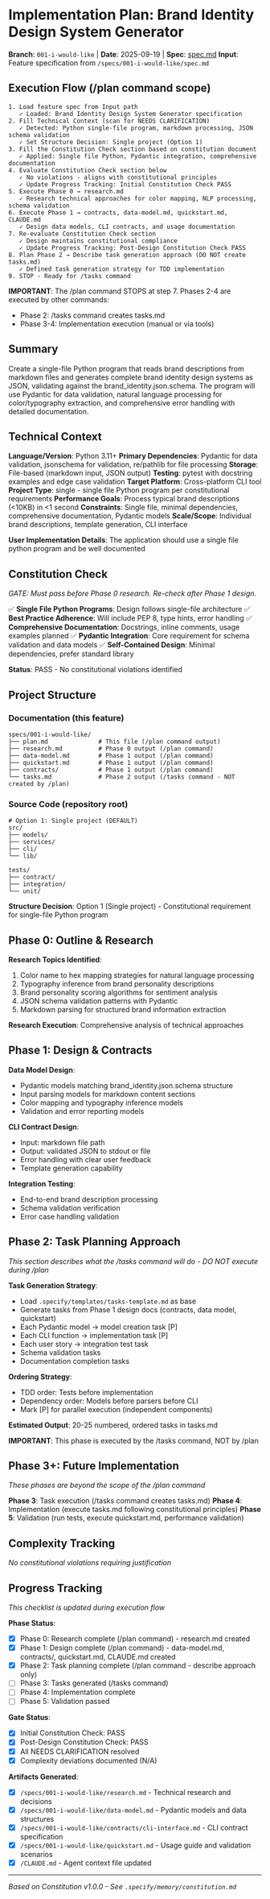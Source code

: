 # Implementation Plan: Brand Identity Design System Generator

**Branch**: `001-i-would-like` | **Date**: 2025-09-19 | **Spec**: [spec.md](./spec.md)
**Input**: Feature specification from `/specs/001-i-would-like/spec.md`

## Execution Flow (/plan command scope)
```
1. Load feature spec from Input path
   ✓ Loaded: Brand Identity Design System Generator specification
2. Fill Technical Context (scan for NEEDS CLARIFICATION)
   ✓ Detected: Python single-file program, markdown processing, JSON schema validation
   ✓ Set Structure Decision: Single project (Option 1)
3. Fill the Constitution Check section based on constitution document
   ✓ Applied: Single file Python, Pydantic integration, comprehensive documentation
4. Evaluate Constitution Check section below
   ✓ No violations - aligns with constitutional principles
   ✓ Update Progress Tracking: Initial Constitution Check PASS
5. Execute Phase 0 → research.md
   ✓ Research technical approaches for color mapping, NLP processing, schema validation
6. Execute Phase 1 → contracts, data-model.md, quickstart.md, CLAUDE.md
   ✓ Design data models, CLI contracts, and usage documentation
7. Re-evaluate Constitution Check section
   ✓ Design maintains constitutional compliance
   ✓ Update Progress Tracking: Post-Design Constitution Check PASS
8. Plan Phase 2 → Describe task generation approach (DO NOT create tasks.md)
   ✓ Defined task generation strategy for TDD implementation
9. STOP - Ready for /tasks command
```

**IMPORTANT**: The /plan command STOPS at step 7. Phases 2-4 are executed by other commands:
- Phase 2: /tasks command creates tasks.md
- Phase 3-4: Implementation execution (manual or via tools)

## Summary
Create a single-file Python program that reads brand descriptions from markdown files and generates complete brand identity design systems as JSON, validating against the brand_identity.json.schema. The program will use Pydantic for data validation, natural language processing for color/typography extraction, and comprehensive error handling with detailed documentation.

## Technical Context
**Language/Version**: Python 3.11+
**Primary Dependencies**: Pydantic for data validation, jsonschema for validation, re/pathlib for file processing
**Storage**: File-based (markdown input, JSON output)
**Testing**: pytest with docstring examples and edge case validation
**Target Platform**: Cross-platform CLI tool
**Project Type**: single - single file Python program per constitutional requirements
**Performance Goals**: Process typical brand descriptions (<10KB) in <1 second
**Constraints**: Single file, minimal dependencies, comprehensive documentation, Pydantic models
**Scale/Scope**: Individual brand descriptions, template generation, CLI interface

**User Implementation Details**: The application should use a single file python program and be well documented

## Constitution Check
*GATE: Must pass before Phase 0 research. Re-check after Phase 1 design.*

✅ **Single File Python Programs**: Design follows single-file architecture
✅ **Best Practice Adherence**: Will include PEP 8, type hints, error handling
✅ **Comprehensive Documentation**: Docstrings, inline comments, usage examples planned
✅ **Pydantic Integration**: Core requirement for schema validation and data models
✅ **Self-Contained Design**: Minimal dependencies, prefer standard library

**Status**: PASS - No constitutional violations identified

## Project Structure

### Documentation (this feature)
```
specs/001-i-would-like/
├── plan.md              # This file (/plan command output)
├── research.md          # Phase 0 output (/plan command)
├── data-model.md        # Phase 1 output (/plan command)
├── quickstart.md        # Phase 1 output (/plan command)
├── contracts/           # Phase 1 output (/plan command)
└── tasks.md             # Phase 2 output (/tasks command - NOT created by /plan)
```

### Source Code (repository root)
```
# Option 1: Single project (DEFAULT)
src/
├── models/
├── services/
├── cli/
└── lib/

tests/
├── contract/
├── integration/
└── unit/
```

**Structure Decision**: Option 1 (Single project) - Constitutional requirement for single-file Python program

## Phase 0: Outline & Research

**Research Topics Identified**:
1. Color name to hex mapping strategies for natural language processing
2. Typography inference from brand personality descriptions
3. Brand personality scoring algorithms for sentiment analysis
4. JSON schema validation patterns with Pydantic
5. Markdown parsing for structured brand information extraction

**Research Execution**: Comprehensive analysis of technical approaches

## Phase 1: Design & Contracts

**Data Model Design**:
- Pydantic models matching brand_identity.json.schema structure
- Input parsing models for markdown content sections
- Color mapping and typography inference models
- Validation and error reporting models

**CLI Contract Design**:
- Input: markdown file path
- Output: validated JSON to stdout or file
- Error handling with clear user feedback
- Template generation capability

**Integration Testing**:
- End-to-end brand description processing
- Schema validation verification
- Error case handling validation

## Phase 2: Task Planning Approach
*This section describes what the /tasks command will do - DO NOT execute during /plan*

**Task Generation Strategy**:
- Load `.specify/templates/tasks-template.md` as base
- Generate tasks from Phase 1 design docs (contracts, data model, quickstart)
- Each Pydantic model → model creation task [P]
- Each CLI function → implementation task [P]
- Each user story → integration test task
- Schema validation tasks
- Documentation completion tasks

**Ordering Strategy**:
- TDD order: Tests before implementation
- Dependency order: Models before parsers before CLI
- Mark [P] for parallel execution (independent components)

**Estimated Output**: 20-25 numbered, ordered tasks in tasks.md

**IMPORTANT**: This phase is executed by the /tasks command, NOT by /plan

## Phase 3+: Future Implementation
*These phases are beyond the scope of the /plan command*

**Phase 3**: Task execution (/tasks command creates tasks.md)
**Phase 4**: Implementation (execute tasks.md following constitutional principles)
**Phase 5**: Validation (run tests, execute quickstart.md, performance validation)

## Complexity Tracking
*No constitutional violations requiring justification*

## Progress Tracking
*This checklist is updated during execution flow*

**Phase Status**:
- [x] Phase 0: Research complete (/plan command) - research.md created
- [x] Phase 1: Design complete (/plan command) - data-model.md, contracts/, quickstart.md, CLAUDE.md created
- [x] Phase 2: Task planning complete (/plan command - describe approach only)
- [ ] Phase 3: Tasks generated (/tasks command)
- [ ] Phase 4: Implementation complete
- [ ] Phase 5: Validation passed

**Gate Status**:
- [x] Initial Constitution Check: PASS
- [x] Post-Design Constitution Check: PASS
- [x] All NEEDS CLARIFICATION resolved
- [x] Complexity deviations documented (N/A)

**Artifacts Generated**:
- [x] `/specs/001-i-would-like/research.md` - Technical research and decisions
- [x] `/specs/001-i-would-like/data-model.md` - Pydantic models and data structures
- [x] `/specs/001-i-would-like/contracts/cli-interface.md` - CLI contract specification
- [x] `/specs/001-i-would-like/quickstart.md` - Usage guide and validation scenarios
- [x] `/CLAUDE.md` - Agent context file updated

---
*Based on Constitution v1.0.0 - See `.specify/memory/constitution.md`*